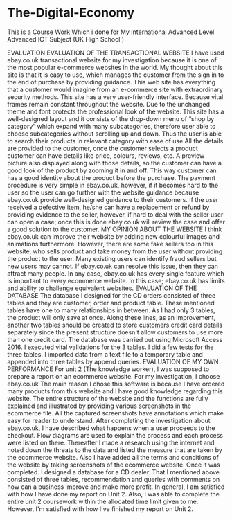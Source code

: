 # The-Digital-Economy
This is a Course Work Which  i done for My International Advanced Level  Advanced ICT Subject (UK High School )


EVALUATION
EVALUATION OF THE TRANSACTIONAL WEBSITE
I have used ebay.co.uk transactional website for my investigation because it is
one of the most popular e-commerce websites in the world.
My thought about this site is that it is easy to use, which manages the customer
from the sign in to the end of purchase by providing guidance. This web site has
everything that a customer would imagine from an e-commerce site with
extraordinary security methods.
This site has a very user-friendly interface. Because vital frames remain constant
throughout the website. Due to the unchanged theme and font protects the
professional look of the website. This site has a well-designed layout and it
consists of the drop-down menu of “shop by category” which expand with many
subcategories, therefore user able to choose subcategories without scrolling up
and down.
Thus the user is able to search their products in relevant category with ease of use
All the details are provided to the customer, once the customer selects a product
customer can have details like price, colours, reviews, etc. A preview picture also
displayed along with those details, so the customer can have a good look of the
product by zooming it in and off. This way customer can has a good identity about
the product before the purchase.
The payment procedure is very simple in ebay.co.uk, however, if it becomes hard
to the user so the user can go further with the website guidance because
ebay.co.uk provide well-designed guidance to their customers.
If the user received a defective item, he/she can have a replacement or refund by
providing evidence to the seller, however, if hard to deal with the seller user can
open a case; once this is done ebay.co.uk will review the case and offer a good
solution to the customer.
MY OPINION ABOUT THE WEBSITE
I think ebay.co.uk can improve their website by adding new colourful images and
animations furthermore.
However, there are some fake sellers too in this website, who sells product and
take money from the user without providing the product to the user. Many
existing users can identify fraud sellers but new users may cannot. If ebay.co.uk
can resolve this issue, then they can attract many people.
In any case, ebay.co.uk has every single feature which is important to every ecommerce website. In this case; ebay.co.uk has limits and ability to challenge
equivalent websites.
EVALUATION OF THE DATABASE
The database I designed for the CD orders consisted of three tables and they are
customer, order and product table. These mentioned tables have one to many
relationships in between. As I had only 3 tables, the product will only save at
once. Along these lines, as an improvement, another two tables should be
created to store customers credit card details separately since the present
structure doesn't allow customers to use more than one credit card.
The database was carried out using Microsoft Access 2016. I executed vital
validations for the 3 tables. I did a few tests for the three tables. I imported data
from a text file to a temporary table and appended into three tables by append
queries.
EVALUATION OF MY OWN PERFORMANCE
For unit 2 (The knowledge worker), I was supposed to prepare a report on an
ecommerce website. For my investigation, I choose ebay.co.uk The main reason I
chose this software is because I have ordered many products from this website
and I have good knowledge regarding this website.
The entire structure of the website and the functions are fully explained and
illustrated by providing various screenshots in the ecommerce file. All the
captured screenshots have annotations which make easy for reader to
understand.
After completing the investigation about ebay.co.uk, I have described what
happens when a user proceeds to the checkout. Flow diagrams are used to
explain the process and each process were listed on there.
Thereafter I made a research using the internet and noted down the threats to
the data and listed the measure that are taken by the ecommerce website. Also I
have added all the terms and conditions of the website by taking screenshots of
the ecommerce website.
Once it was completed. I designed a database for a CD dealer. That I mentioned
above consisted of three tables, recommendation and queries with comments on
how can a business improve and make more profit.
In general, I am satisfied with how I have done my report on Unit 2. Also, I was
able to complete the entire unit 2 coursework within the allocated time limit
given to me. However, I'm satisfied with how I've finished my report on Unit 2.
